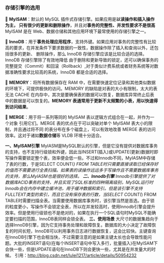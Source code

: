 ### 存储引擎的选用

 **MyISAM**：默认的 MySQL 插件式存储引擎。如果应用是**以读操作和插入操作为主， 只有很少的更新和删除操作**，并且对**事务的完整性、并发性要求不是很高**MyISAM 是在 Web、数据仓储和其他应用环境下最常使用的存储引擎之一。



 **InnoDB**：用于**事务处理应用程序**，支持外键。如果应用对事务的完整性有比较高的要求，在并发条件下要求数据的一致性，数据操作除了插入和查询以外，还包括很多的更新、 删除操作，那么 InnoDB 存储引擎应该是比较合适的选择。InnoDB 存储引擎除了有效地降低 由于删除和更新导致的锁定，还可以确保事务的完整提交（Commit）和回滚（Rollback）,对于类似计费系统或者财务系统等对数据准确性要求比较高的系统，InnoDB 都是合适的选择。 



 **MEMORY**：将所有数据保存在 RAM 中，在需要快速定位记录和其他类似数据的环境下，可提供极快的访问。MEMORY 的缺陷是对表的大小有限制，太大的表无法 CACHE 在内存中，其次是要确保表的数据可以恢复，数据库异常终止后表中的数据是可以恢复的。**MEMORY 表通常用于更新不太频繁的小表，用以快速得到访问结果**。 


 **MERGE**：用于将一系列等同的 MyISAM 表以逻辑方式组合在一起，并作为一个对象 引用它们。MERGE 表的优点在于可以突破对单个 MyISAM 表大小的限制，并且通过将不同 的表分布在多个磁盘上，可以有效地改善 MERGE 表的访问效率。这对于诸如**数据仓储**等 VLDB 环境十分适合。



**一、MyISAM引擎** 
MyIASM是MySQL默认的引擎，但是它没有提供对数据库事务的支持，也不支持行级锁和外键，因此当INSERT(插入)或UPDATE(更新)数据时即写操作需要锁定整个表，效率便会低一些。不过和Innodb不同，MyIASM中存储了表的行数，于是SELECT COUNT(*) FROM TABLE时只需要直接读取已经保存好的值而不需要进行全表扫描。如果表的读操作远远多于写操作且不需要数据库事务的支持，那么MyIASM也是很好的选择。 
**二、Innodb引擎** 
Innodb引擎提供了对数据库ACID事务的支持，并且实现了SQL标准的四种隔离级别，MySQL运行时Innodb会在内存中建立缓冲池，用于缓冲数据和索引。但是该引擎不支持FULLTEXT类型的索引，而且它没有保存表的行数，当SELECT COUNT(*) FROM TABLE时需要扫描全表。当需要使用数据库事务时，该引擎当然是首选。由于锁的粒度更小，写操作不会锁定全表，所以在并发较高时，使用Innodb引擎会提升效率。但是使用行级锁也不是绝对的，如果在执行一个SQL语句时MySQL不能确定要扫描的范围，InnoDB表同样会锁全表。 
**三、使用场景** 
大尺寸的数据集趋向于选择InnoDB引擎，因为它支持事务处理和故障恢复。数据库的大小决定了故障恢复的时间长短，InnoDB可以利用事务日志进行数据恢复，这会比较快。主键查询在InnoDB引擎下也会相当快，不过需要注意的是如果主键太长也会导致性能问题。大批的INSERT语句(在每个INSERT语句中写入多行，批量插入)在MyISAM下会快一些，但是UPDATE语句在InnoDB下则会更快一些，尤其是在并发量大的时候。 
引用：http://blog.csdn.net/lulei1217/article/details/50954232